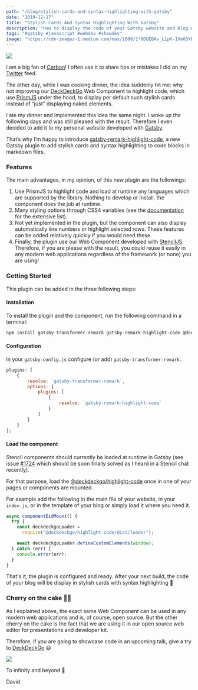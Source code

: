 ```yaml
---
path: "/blog/stylish-cards-and-syntax-highlighting-with-gatsby"
date: "2019-12-17"
title: "Stylish Cards And Syntax Highlighting With Gatsby"
description: "How to display the code of your Gatsby website and blog with styled cards and code highlighting with a new plugin"
tags: "#gatsby #javascript #webdev #showdev"
image: "https://cdn-images-1.medium.com/max/1600/1*8DbEBAv_L1pK-1Xm03XEzw.png"
---
```


![](https://cdn-images-1.medium.com/max/1600/1*8DbEBAv_L1pK-1Xm03XEzw.png)

I am a big fan of [Carbon](https://carbon.now.sh)! I often use it to share tips or mistakes I did on my [Twitter](https://twitter.com/daviddalbusco) feed.

The other day, while I was cooking dinner, the idea suddenly hit me: why not improving our [DeckDeckGo](https://deckdeckgo.com) Web Component to highlight code, which use [PrismJS](https://prismjs.com) under the hood, to display per default such stylish cards instead of “just” displaying naked elements.

I ate my dinner and implemented this idea the same night. I woke up the following days and was still pleased with the result. Therefore I even decided to add it to my personal website developed with [Gatsby](https://www.gatsbyjs.org).

That’s why I’m happy to introduce [gatsby-remark-highlight-code](https://github.com/deckgo/gatsby-remark-highlight-code), a new Gatsby plugin to add stylish cards and syntax highlighting to code blocks in markdown files.

### Features

The main advantages, in my opinion, of this new plugin are the followings:

1. Use PrismJS to highlight code and load at runtime any languages which are supported by the library. Nothing to develop or install, the component does the job at runtime.
2. Many styling options through CSS4 variables (see the [documentation](https://docs.deckdeckgo.com/components/code) for the extensive list).
3. Not yet implemented in the plugin, but the component can also display automatically line numbers or highlight selected rows. These features can be added relatively quickly if you would need these.
4. Finally, the plugin use our Web Component developed with [StencilJS](https://stenciljs.com). Therefore, if you are please with the result, you could reuse it easily in any modern web applications regardless of the framework (or none) you are using!

### Getting Started

This plugin can be added in the three following steps:

#### Installation

To install the plugin and the component, run the following command in a terminal:

```bash
npm install gatsby-transformer-remark gatsby-remark-highlight-code @deckdeckgo/highlight-code --save
```

#### Configuration

In your `gatsby-config.js` configure (or add) `gatsby-transformer-remark`:

```javascript
plugins: [
	{
		resolve: `gatsby-transformer-remark`,
		options: {
			plugins: [
				{
					resolve: `gatsby-remark-highlight-code`
				}
			]
		}
	}
];
```

#### Load the component

Stencil components should currently be loaded at runtime in Gatsby (see issue [#1724](https://github.com/ionic-team/stencil/issues/1724) which should be soon finally solved as I heard in a Stencil chat recently).

For that purpose, load the [@deckdeckgo/highlight-code](https://twitter.com/deckdeckgo/highlight-code) once in one of your pages or components are mounted.

For example add the following in the main file of your website, in your `index.js`, or in the template of your blog or simply load it where you need it.

```javascript
async componentDidMount() {
  try {
    const deckdeckgoLoader =
      require("@deckdeckgo/highlight-code/dist/loader");

    await deckdeckgoLoader.defineCustomElements(window);
  } catch (err) {
    console.error(err);
  }
}
```

That's it, the plugin is configured and ready. After your next build, the code of your blog will be display in stylish cards with syntax highlighting 🎉

### Cherry on the cake 🍒🎂

As I explained above, the exact same Web Component can be used in any modern web applications and is, of course, open source. But the other cherry on the cake is the fact that we are using it in our open source web editor for presentations and developer kit.

Therefore, if you are going to showcase code in an upcoming talk, give a try to [DeckDeckGo](https://deckdeckgo.com) 😃

![](https://cdn-images-1.medium.com/max/1600/1*8SuFF5R9siRlSqAkTSXWjQ.gif)

To infinity and beyond 🚀

David
